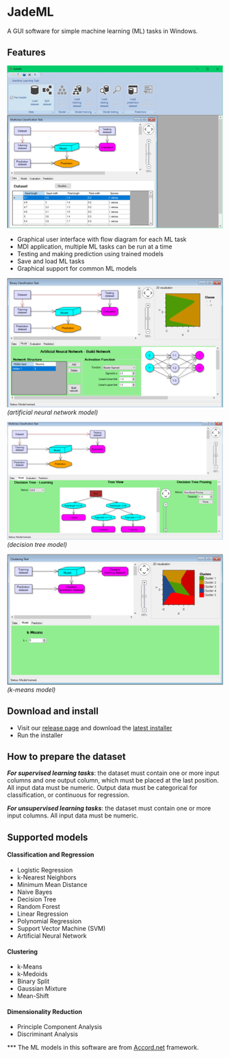 ﻿# JadeML
A GUI software for simple machine learning (ML) tasks in Windows.
## Features
![Main window](/Images/main-window.png "Main window")
- Graphical user interface with flow diagram for each ML task
- MDI application, multiple ML tasks can be run at a time
- Testing and making prediction using trained models
- Save and load ML tasks
- Graphical support for common ML models

![Artificial neural network](/Images/artificial-neural-network.png "Artificial neural network")
*(artificial neural network model)*

![Decision tree](/Images/decision-tree.png "Decision tree")
*(decision tree model)*

![k-means](/Images/k-means.png "k-means")
*(k-means model)*

## Download and install
- Visit our [release page](https://github.com/phatdatnguyen/JadeML/releases) and download the [latest installer](https://github.com/phatdatnguyen/JadeML/releases/download/v1.0/Release_v1.0.zip)
- Run the installer
## How to prepare the dataset
***For supervised learning tasks***: the dataset must contain one or more input columns and one output column, which must be placed at the last position. All input data must be numeric. Output data must be categorical for classification, or continuous for regression.

***For unsupervised learning tasks***: the dataset must contain one or more input columns. All input data must be numeric.


## Supported models
#### Classification and Regression
  - Logistic Regression
  - k-Nearest Neighbors
  - Minimum Mean Distance
  - Naive Bayes
  - Decision Tree
  - Random Forest
  - Linear Regression
  - Polynomial Regression
  - Support Vector Machine (SVM)
  - Artificial Neural Network
#### Clustering
  - k-Means
  - k-Medoids
  - Binary Split
  - Gaussian Mixture
  - Mean-Shift
#### Dimensionality Reduction
  - Principle Component Analysis
  - Discriminant Analysis

  *** The ML models in this software are from [Accord.net](http://accord-framework.net/) framework.